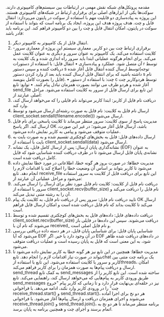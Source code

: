 مقدمه
پروتکل‌های شبکه نقش مهمی در ارتباطات بین سیستم‌های کامپیوتری دارند. سوکت‌ها یکی از ابزارهای اصلی برای برقراری ارتباط در شبکه‌های کامپیوتری هستند. این پروژه به پیاده‌سازی دو قابلیت مهم با استفاده از سوکت در پایتون می‌پردازد: انتقال فایل و چت.
هدف پروژه
هدف این پروژه، ایجاد یک برنامه است که بتواند با استفاده از سوکت در پایتون، امکان انتقال فایل و چت را بین دو کامپیوتر فراهم کند. این برنامه باید قادر باشد:
1.	انتقال فایل از یک کامپیوتر به کامپیوتر دیگر.
2.	برقراری ارتباط چت بین دو کاربر.
معماری سیستم
این پروژه از معماری سرور-کلاینت استفاده می‌کند. یک کامپیوتر به عنوان سرور و دیگری به عنوان کلاینت عمل می‌کند. برای انجام هرگونه عملیاتی ابتدا باید سرور راه اندازی شده و یک کلاینت به آن متصل شود.
عملکرد و پیاده‌سازی
•	انتقال فایل: با استفاده از دستورات r  توسط دریافت کننده و سپس دستور s توسط ارسال کننده انتقال فایل آغاز شده(توجه داشته باشید که برای انتقال فایل ارسال کننده باید بعد از وارد کردن دستور s نام فایل را بصورت کامل بنویسد).
•	چت: با استفاده از دستور c توسط هردوکاربر چت آغاز شده و هردو طرف می توانند بصورت همزمان تبادل پیام کنند. 
•	توابع:
تابع send_file
این تابع برای ارسال فایل از سرور به کلاینت استفاده می‌شود. مراحل اصلی عبارتند از:
1.	دریافت نام فایل از کاربر: ابتدا کاربر می‌تواند نام فایلی را که می‌خواهد ارسال کند، وارد کند.
2.	ارسال نام فایل به کلاینت: نام فایل به صورت رشته‌ای ارسال می‌شود و توسط client_socket.sendall(filename.encode()) ارسال می‌شود.
3.	مدیریت پاسخ از سوی کلاینت: سرور منتظر می‌ماند تا کلاینت پاسخی برای نام فایل ارسال کند. اگر پاسخ OK باشد، ارسال فایل آغاز می‌شود؛ در غیر این صورت، عملیات متوقف می‌شود و پیامی به کاربر نمایش داده می‌شود.
4.	ارسال داده‌های فایل: فایل به بخش‌های کوچکتری تقسیم شده و به صورت بایت به بایت با استفاده از client_socket.sendall(data) ارسال می‌شود.
5.	نشانه‌گذاری پایان ارسال: پس از ارسال کامل فایل، یک نشانه (EOF) به عنوان نشانه‌ی پایان فایل ارسال می‌شود تا در طرف دریافت کننده شناسایی شود که فایل کامل دریافت شده است.
6.	مدیریت خطاها: در صورت بروز هر گونه خطا، اطلاعاتی در مورد خطا نمایش داده می‌شود تا کاربر بتواند بر اساس آن وضعیت خطا را اصلاح کند یا اقدامات لازم را انجام دهد.
تابع receive_file
این تابع برای دریافت فایل از کلاینت به سرور استفاده می‌شود و مراحل عملیاتی آن عبارتند از:
1.	دریافت نام فایل از کلاینت: کلاینت نام فایل مورد نظر برای ارسال را ارسال می‌کند. سرور با استفاده از client_socket.recv(buffer_size) نام فایل را دریافت می‌کند و آن را به رشته متنی تبدیل می‌کند.
2.	تایید دریافت نام فایل: سرور پس از دریافت نام فایل، به کلاینت یک پیام OK ارسال می‌کند تا کلاینت بداند که نام فایل دریافت شده است و امکان ارسال فایل فراهم است.
3.	دریافت داده‌های فایل: داده‌های فایل به بخش‌های کوچکتری تقسیم شده و توسط client_socket.recv(buffer_size) دریافت می‌شوند. سپس این داده‌ها در فایلی باز می‌شوند که نام آن با received_ و نام فایل اصلی است.
4.	شناسایی پایان فایل: برای شناسایی پایان فایل، در هر دسته داده دریافتی بررسی می‌شود که آیا EOF در آن وجود دارد یا خیر. اگر EOF در داده‌های دریافت شده ظاهر شود، به این معنی است که فایل به پایان رسیده است و عملیات دریافت متوقف می‌شود.
5.	مدیریت خطاها: همچنین در این تابع نیز هر گونه خطا به کاربر نمایش داده می‌شود تا بتواند در صورت نیاز اقدامات لازم را انجام دهد.
تابعchat 
یک برنامه چت متنی بین کاربر و سرور یا کلاینت استفاده می‌شود. این تابع با استفاده ازthreads، امکان ارسال و دریافت پیام‌ها به صورت همزمان را برای کاربر فراهم می‌کند. 
  send_thread به کمک تابع send_messages ساخته شده است. این تابع کاربر را از طریق ورودی کاربر به پیام‌هایی که می‌خواهد ارسال کند، راهنمایی می‌کند. تابع send_messages نیز در حلقه‌ای بی‌نهایت قرار دارد و تا زمانی که کاربر پیام "خروج چت" را در ورودی کاربر وارد نکند، ادامه می‌دهد.
با فراخوانی receive_thread.start() و send_thread.start()، هر دو نخ برای اجرا آماده می‌شوند و اجرای همزمان دریافت و ارسال پیام‌ها آغاز می‌شود. با فراخوانی receive_thread.join() و send_thread.join()، برنامه منتظر می‌ماند تا هر دو نخ به اتمام برسند و اجرای چت و همچنین برنامه به پایان برسد.
